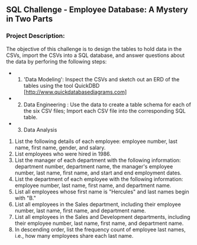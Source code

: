 ## SQL Challenge - Employee Database: A Mystery in Two Parts

### Project Description: 
The objective of this challenge is to design the tables to hold data in the CSVs, import the CSVs into a SQL database, and answer questions about the data by perforing the following steps: 
* 1. 'Data Modeling': Inspect the CSVs and sketch out an ERD of the tables using the tool QuickDBD [http://www.quickdatabasediagrams.com]
* 2. Data Engineering : Use the data to create a table schema for each of the six CSV files; Import each CSV file into the corresponding SQL table.
* 3. Data Analysis
1. List the following details of each employee: employee number, last name, first name, gender, and salary.
2. List employees who were hired in 1986.
3. List the manager of each department with the following information: department number, department name, the manager's employee number, last name, first name, and start and end employment dates.
4. List the department of each employee with the following information: employee number, last name, first name, and department name.
5. List all employees whose first name is "Hercules" and last names begin with "B."
6. List all employees in the Sales department, including their employee number, last name, first name, and department name.
7. List all employees in the Sales and Development departments, including their employee number, last name, first name, and department name.
8. In descending order, list the frequency count of employee last names, i.e., how many employees share each last name.

